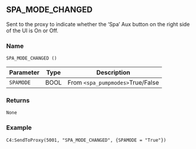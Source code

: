 ## SPA\_MODE\_CHANGED

Sent to the proxy to indicate whether the ‘Spa’ Aux button on the right side of the UI is On or Off.


### Name

`SPA_MODE_CHANGED ()`


| Parameter | Type | Description                      |
| --------- | ---- | -------------------------------- |
| `SPAMODE` | BOOL | From `<spa_pumpmodes>`True/False |


### Returns

`None`


### Example

`C4:SendToProxy(5001, "SPA_MODE_CHANGED", {SPAMODE = "True"}) `

